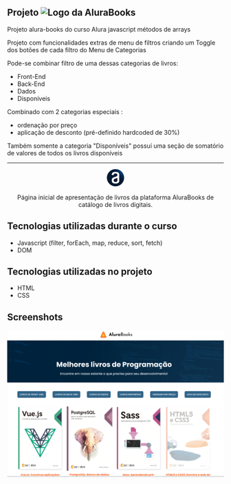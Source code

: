 ## Projeto <img src="./imagens/Logo-1.png" alt="Logo da AluraBooks">

Projeto alura-books do curso Alura javascript métodos de arrays

Projeto com funcionalidades extras de menu de filtros
criando um Toggle dos botões de cada filtro do Menu de Categorias

Pode-se combinar filtro de uma dessas categorias de livros:

- Front-End
- Back-End
- Dados
- Disponíveis

Combinado com 2 categorias especiais :

- ordenação por preço
- aplicação de desconto (pré-definido hardcoded de 30%)

Também somente a categoria "Disponíveis" possuí uma seção de somatório de valores de todos os livros disponíveis

<hr>

<p align="center"> <img src="./imagens/logo.png" alt="Logo da Alura"> </p>
<p align="center">Página inicial de apresentação de livros da plataforma AluraBooks de catálogo de livros digitais.</p>

## Tecnologias utilizadas durante o curso

- Javascript (filter, forEach, map, reduce, sort, fetch)
- DOM

## Tecnologias utilizadas no projeto

- HTML
- CSS

## Screenshots

![Screenshot da tela inicial do AluraBooks](./imagens/screenshot.png)

